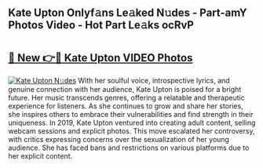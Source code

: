 ## Kate Upton Onlyf𝚊ns Le𝚊ked N𝚞des - Part-amY Photos Video - Hot Part Le𝚊ks ocRvP

# <h2><a href="http://ab14096.deff.icu/?id=Kate+Upton">🔗 New 👉🔴 Kate Upton VIDEO Photos</a></h2>

[![Kate Upton N𝚞des](https://i.imgur.com/rIISA9y.gif)](http://ab14096.deff.icu/?id=Kate+Upton)
With her soulful voice, introspective lyrics, and genuine connection with her audience, Kate Upton is poised for a bright future. Her music transcends genres, offering a relatable and therapeutic experience for listeners. As she continues to grow and share her stories, she inspires others to embrace their vulnerabilities and find strength in their uniqueness. In 2019, Kate Upton ventured into creating adult content, selling webcam sessions and explicit photos. This move escalated her controversy, with critics expressing concerns over the sexualization of her young audience. She has faced bans and restrictions on various platforms due to her explicit content.
